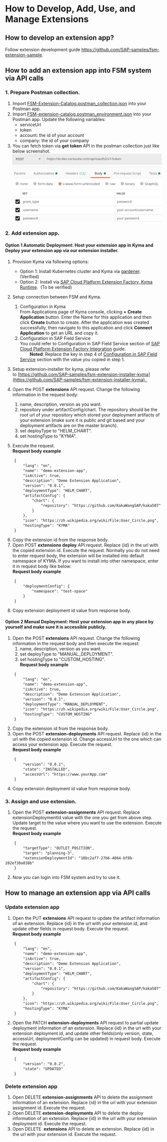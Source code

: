 # How to Develop, Add, Use, and Manage Extensions
## How to develop an extension app?
Follow extension development guide https://github.com/SAP-samples/fsm-extension-sample.
## How to add an extension app into FSM system via API calls
### 1. Prepare Postman collection.
1. Import [FSM-Extension-Catalog.postman_collection.json](/postman/FSM-Extension-Catalog.postman_collection.json) into your Postman app. 
2. Import [FSM-extension-catalog.postman_environment.json](/postman/cloud-extension-catalog-service.postman_environment.json) into your Postman app.  Update the following variables:  
    - serviceUrl  
    - token  
    - account: the id of your account    
    - company: the id of your company  
3. You can fetch token via **get token** API in the postman collection just like below screenshot.  
![token](token.png)
### 2. Add extension app.
#### Option 1 Automatic Deployment: Host your extension app in Kyma and Deploy your extension app via our extension installer.  
1. Provision Kyma via following options:
    - Option 1: Install Kubernetes cluster and Kyma via [gardener](https://gardener.cloud/050-tutorials/content/howto/gardener_gcp/).  (Verified)
    - Option 2: Install via [SAP Cloud Platform Extension Factory, Kyma Runtime](https://jam4.sapjam.com/groups/mYaTDaPrTFfwSbtvLnKjox/content?folder_id=vQPDbF2tshMpsFQWBhLeGZ).  (To be verified)
2. Setup connection between FSM and Kyma.
    1. Configuration in Kyma  
        From Applications page of Kyma console, clicking **+ Create Application** button. Enter the Name for this application and then click **Create** button to create. After the application was created successfully, then navigate to this application and click **Connect Application** to get an URL and copy it.
    2. Configuration in SAP Field Service  
        You could refer to Configuration in SAP Field Service section of [SAP Cloud Platform Extension Factory Integration](https://docs.coresystems.net/extensions-ui-plugins/cloud-platform-extension-factory-integration.html) guide.  
        **Noted**: Replace the key in step 4 of [Configuration in SAP Field Service](https://docs.coresystems.net/extensions-ui-plugins/cloud-platform-extension-factory-integration.html) section with the value you copied in step 1.

3. Setup extension-installer for kyma, please refer to [https://github.com/SAP-samples/fsm-extension-installer-kyma](https://github.com/SAP-samples/fsm-extension-installer-kyma). 
4. Open the POST **extensions** API request. Change the following information in the request body:
    1. name, description, version as you want.
    2. repository under artifactConfig/chart. The repository should be the root url of your repository which stored your deployment artifacts of your extension (make sure it is public and git based and your deployment artifacts are on the master branch). 
    3. set deployType to "HELM_CHART". 
    4. set hostingType to "KYMA". 
5. Execute the request.  
    **Request body example**
```
    {
        "lang": "en",
        "name": "demo-extension-app",
        "isActive": true,
        "description": "Demo Extension Application",
        "version": "0.0.1",
        "deploymentType": "HELM_CHART",
        "artifactConfig": {
            "chart": {
                "repository": "https://github.com/KakaWangSAP/kaka507"
            }
        },
        "icon": "https://zh.wikipedia.org/wiki/File:User_Circle.png",
        "hostingType": "KYMA"
    }
```
6. Copy the extension id from the response body.
7. Open POST **extensions deploy** API request. Replace {id} in the url with the copied extension id. Execute the request. Normally you do not need to enter request body, the extension will be installed into default namespace of KYMA. If you want to install into other namespace, enter it in request body like below:  
    **Request body example**
```
    {
        "deploymentConfig": {
            "namespace": "test-space"
        }
    }
```
8. Copy extension deployment id value from response body.
#### Option 2 Manual Deployment: Host your extension app in any place by yourself and make sure it is accessible publicly.  
1. Open the POST **extensions** API request. Change the following information in the request body and then execute the request:  
    1. name, description, version as you want.  
    2. set deployType to "MANUAL_DEPLOYMENT".  
    3. set hostingType to "CUSTOM_HOSTING".  
    **Request body example**
```
    {
        "lang": "en",
        "name": "demo-extension-app",
        "isActive": true,
        "description": "Demo Extension Application",
        "version": "0.0.1",
        "deploymentType": "MANUAL_DEPLOYMENT",
        "icon": "https://zh.wikipedia.org/wiki/File:User_Circle.png",
        "hostingType": "CUSTOM_HOSTING"
    }
```
2. Copy the extension id from the response body.
3. Open the POST **extension-deployments** API request. Replace {id} in the url with the copied extension id. Change accessUrl to the one which can access your extension app. Execute the request.  
    **Request body example**
```
    {
    	"version": "0.0.1",
    	"state": "INSTALLED",
        "accessUrl": "https://www.yourApp.com"
    }
```
4. Copy extension deployment id value from response body.
### 3. Assign and use extension.
1. Open the POST **extension-assignments** API request. Replace extensionDeploymentId value with the one you get from above step. Update target to the value where you want to use the extension. Execute the request.  
    **Request body example**
```
    {
        "targetType": "OUTLET_POSITION",
        "target": "planning-3",
        "extensionDeploymentId": "10bc2af7-27b6-4864-bf8b-282ef30a838b"
    }
```
2. Now you can login into FSM system and try to use it.
## How to manage an extension app via API calls
### Update extension app
1. Open the PUT **extensions** API request to update the artifact information of an extension. Replace {id} in the url with your extension id, and update other fields in request body. Execute the request.  
    **Request body example**
```
    {
        "lang": "en",
        "name": "demo-extension-app",
        "isActive": true,
        "description": "Demo Extension Application",
        "version": "0.0.1",
        "deploymentType": "HELM_CHART",
        "artifactConfig": {
            "chart": {
                "repository": "https://github.com/KakaWangSAP/kaka507"
            }
        },
        "icon": "https://zh.wikipedia.org/wiki/File:User_Circle.png",
        "hostingType": "KYMA"
    }
```
2. Open the PATCH **extension-deployments** API request to partial update deployment information of an extension. Replace {id} in the url with your extension deployment id, and update other fields(only version, state, accessUrl, deploymentConfig can be updated) in request body. Execute the request.  
    **Request body example**
```
    {
        "version": "0.0.2",
        "state": "UPDATED"
    }
```
### Delete extension app
1. Open DELETE **extension-assignments** API to delete the assignment information of an extension. Replace {id} in the url with your extension assignment id. Execute the request.
2. Open DELETE **extension-deployments** API to delete the deploy information of an extension. Replace {id} in the url with your extension deployment id. Execute the request.
3. Open DELETE  **extensions** API to delete an extension. Replace {id} in the url with your extension id. Execute the request.
